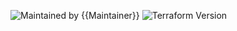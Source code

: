 ![Maintained by {{Maintainer}}](https://img.shields.io/badge/maintained%20by-{{Maintainer}}-blue)
![Terraform Version](https://img.shields.io/badge/tf-%3E%3D0.12-blue.svg)
